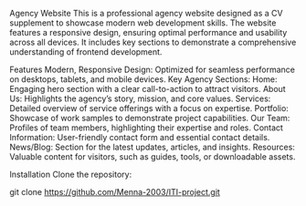 Agency Website
This is a professional agency website designed as a CV supplement to showcase modern web development skills. The website features a responsive design, ensuring optimal performance and usability across all devices. It includes key sections to demonstrate a comprehensive understanding of frontend development.

Features
Modern, Responsive Design: Optimized for seamless performance on desktops, tablets, and mobile devices.
Key Agency Sections:
Home: Engaging hero section with a clear call-to-action to attract visitors.
About Us: Highlights the agency’s story, mission, and core values.
Services: Detailed overview of service offerings with a focus on expertise.
Portfolio: Showcase of work samples to demonstrate project capabilities.
Our Team: Profiles of team members, highlighting their expertise and roles.
Contact Information: User-friendly contact form and essential contact details.
News/Blog: Section for the latest updates, articles, and insights.
Resources: Valuable content for visitors, such as guides, tools, or downloadable assets.

Installation
Clone the repository:

git clone <https://github.com/Menna-2003/ITI-project.git>

